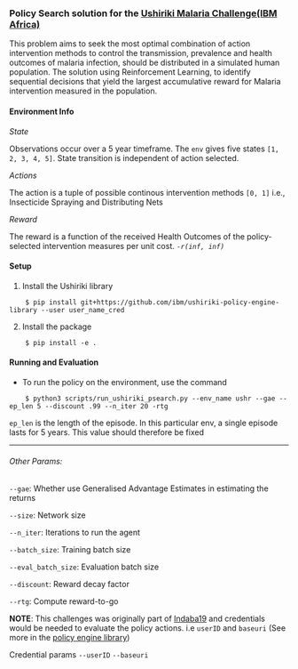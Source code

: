 ### Policy Search solution for the [Ushiriki Malaria Challenge(IBM Africa)](https://github.com/IBM/ushiriki-policy-engine-library)

This problem aims to seek the most optimal combination of action intervention methods to control the transmission, prevalence and health outcomes of malaria infection, should be distributed in a simulated human population. The solution using Reinforcement Learning, to identify sequential decisions that yield the largest accumulative reward for Malaria intervention measured in the population.


#### Environment Info
*State*

Observations occur over a 5 year timeframe. The `env` gives five states `[1, 2, 3, 4, 5]`. State transition is independent of action selected.


*Actions*

The action is a tuple of possible continous intervention methods `[0, 1]` i.e., Insecticide Spraying and Distributing Nets


*Reward*

The reward is a function of the received Health Outcomes of the policy-selected intervention measures per unit cost. *`-r(inf, inf)`*

#### Setup
1. Install the Ushiriki library
```
    $ pip install git+https://github.com/ibm/ushiriki-policy-engine-library --user user_name_cred
```

2. Install the package
```
    $ pip install -e .
```


#### Running and Evaluation
- To run the policy on the environment, use the command

```
    $ python3 scripts/run_ushiriki_psearch.py --env_name ushr --gae --ep_len 5 --discount .99 --n_iter 20 -rtg
```

`ep_len` is the length of the episode. In this particular env, a single episode lasts
for 5 years. This value should therefore be fixed

---

###### Other Params:
`--gae`: Whether use Generalised Advantage Estimates in estimating the returns


`--size`: Network size

`--n_iter`: Iterations to run the agent

`--batch_size`: Training batch size

`--eval_batch_size`: Evaluation batch size

`--discount`: Reward decay factor

`--rtg`: Compute reward-to-go



**NOTE**: This challenges was originally part of [Indaba19](https://zindi.africa/competitions/ibm-malaria-challenge) and credentials would be needed to evaluate the policy actions. i.e `userID` and `baseuri` (See more in the [policy engine library](https://github.com/IBM/ushiriki-policy-engine-library))

Credential params
`--userID`
`--baseuri`
